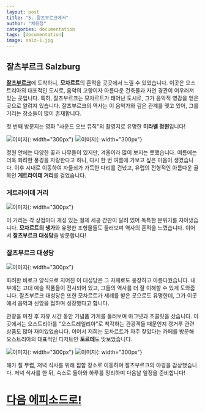 ```yaml
---
layout: post
title: "5. 잘츠부르크에서"
author: "채유정"
categories: documentation
tags: [documentation]
image: salz-1.jpg
---
```


## 잘츠부르크 Salzburg

[**잘츠부르크**](https://travel.naver.com/overseas/ATSZG190441/city/summary)에 도착하니, **모차르트**의 흔적을 곳곳에서 느낄 수 있었습니다. 이곳은 오스트리아의 대표적인 도시로, 음악의 고향이자 아름다운 건축물과 자연 경관이 어우러져 있는 곳입니다. 특히, 잘츠부르크는 모차르트가 태어난 도시로, 그가 음악적 영감을 얻은 곳으로 알려져 있습니다. 잘츠부르크의 역사는 이 음악가와 깊은 관계를 맺고 있어, 그를 기리는 장소들이 많이 존재합니다.

첫 번째 방문지는 영화 "사운드 오브 뮤직"의 촬영지로 유명한 **미라벨 정원**입니다!

![이미지](/assets/img/salz-2.jpg "미라벨정원"){: width="300px"}
![이미지](/assets/img/salz-3.jpg "미라벨정원"){: width="300px"}

정원 안에는 다양한 꽃과 나무들이 있지만, 겨울이라 많이 보지는 못했습니다. 여름에는 더욱 화려한 풍경을 자랑한다고 하니, 다시 한 번 여름에 가보고 싶은 마음이 생겼습니다. 이후 시내로 이동하여 자물쇠가 가득한 다리를 건넜고, 유럽의 전형적인 아름다운 골목인 **게트라이데 거리**를 걸었습니다.

### 게트라이데 거리

![이미지](/assets/img/salz-4.jpg "게트라이데"){: width="300px"}

이 거리는 각 상점마다 개성 있는 철제 세공 간판이 달려 있어 독특한 분위기를 자아냈습니다. **모차르트의 생가**와 유명한 조형물들도 둘러보며 역사의 흔적을 느꼈습니다. 이어서 **잘츠부르크 대성당**을 방문합니다!

### 잘츠부르크 대성당

![이미지](/assets/img/salz-5.jpg "잘츠부르크 대성당"){: width="300px"}

화려한 바로크 양식으로 지어진 이 대성당은 그 자체로도 웅장하고 아름다웠습니다. 내부에는 고대 예술 작품들이 전시되어 있고, 그들의 역사를 더 잘 이해할 수 있게 도와줍니다. 잘츠부르크 대성당은 또한 모차르트가 세례를 받은 곳으로도 유명한데, 그가 이곳에서 음악과 신앙을 접하며 성장했다고 합니다.

관광을 마친 후 자유 시간 동안 기념품 가게를 둘러보며 마그넷과 초콜릿을 샀습니다. 이곳에서는 오스트리아를 "오스트레일리아"로 착각하는 관광객들 때문인지 캥거루 관련 상품도 많아 재미있었습니다. 이어서 저희는 모차르트가 자주 찾았다는 카페를 방문해 오스트리아의 대표적인 디저트인 **토르테**도 맛보았습니다.

![이미지](/assets/img/salz-6.jpg "자유시간"){: width="300px"}
![이미지](/assets/img/salz-7.jpg "자유시간"){: width="300px"}

해가 질 무렵, 저녁 식사를 위해 집합 장소로 이동하며 잘츠부르크의 야경을 감상했습니다. 저녁 식사를 한 뒤, 숙소로 돌아와 하루를 정리하며 다음날 일정을 준비합니다!

# [다음 에피소드로!](https://y2ll5wxxx.github.io/at-wien-1)
